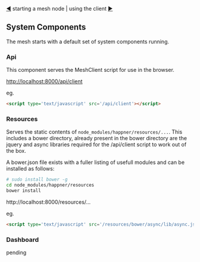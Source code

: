 [&#9664;](starting.md) starting a mesh node | using the client [&#9654;](client.md)

## System Components

The mesh starts with a default set of system components running.

### Api

This component serves the MeshClient script for use in the browser.

[http://localhost:8000/api/client](http://localhost:8000/api/client)

eg.

```html
<script type='text/javascript' src='/api/client'></script>
```

### Resources

Serves the static contents of `node_modules/happner/resources/...`. This includes a bower directory, already present in the bower directory are the jquery and async libraries required for the /api/client script to work out of the box.

A bower.json file exists with a fuller listing of usefull modules and can be installed as follows: 

```bash
# sudo install bower -g
cd node_modules/happner/resources
bower install
```

http://localhost:8000/resources/...

eg.

```html
<script type='text/javascript' src='/resources/bower/async/lib/async.js'></script>
```


### Dashboard



pending